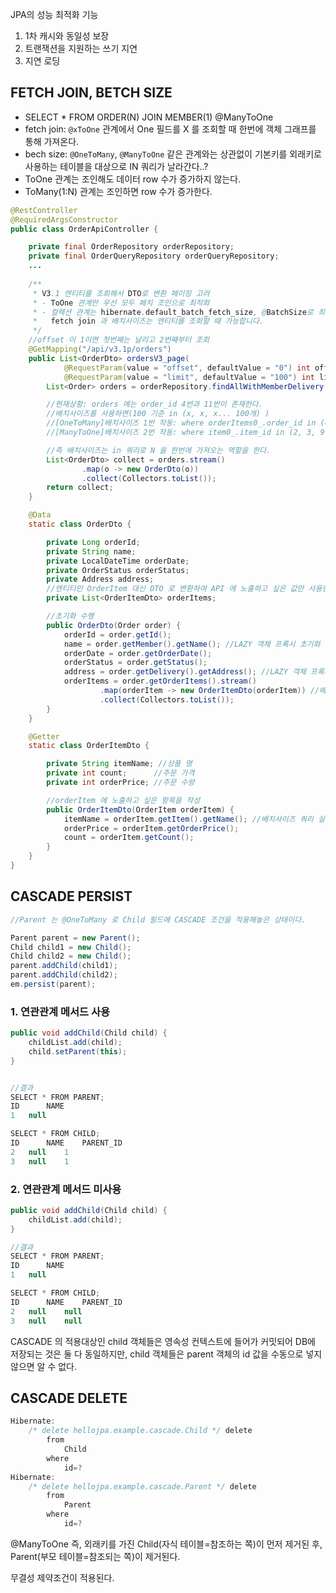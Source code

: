 JPA의 성능 최적화 기능

1. 1차 캐시와 동일성 보장
2. 트랜잭션을 지원하는 쓰기 지연
3. 지연 로딩


## FETCH JOIN, BETCH SIZE
- SELECT * FROM ORDER(N) JOIN MEMBER(1) @ManyToOne
- fetch join: `@xToOne` 관계에서 One 필드를 X 를 조회할 때 한번에 객체 그래프를 통해 가져온다.
- bech size: `@OneToMany`, `@ManyToOne` 같은 관계와는 상관없이 기본키를 외래키로 사용하는 테이블을 대상으로 IN 쿼리가 날라간다..?
- ToOne 관계는 조인해도 데이터 row 수가 증가하지 않는다.
- ToMany(1:N) 관계는 조인하면 row 수가 증가한다.



```java
@RestController
@RequiredArgsConstructor
public class OrderApiController {

    private final OrderRepository orderRepository;
    private final OrderQueryRepository orderQueryRepository;
    ...
    
    /**
     * V3.1 엔티티를 조회해서 DTO로 변환 페이징 고려
     * - ToOne 관계만 우선 모두 페치 조인으로 최적화
     * - 컬렉션 관계는 hibernate.default_batch_fetch_size, @BatchSize로 최적화
     *   fetch join 과 배치사이즈는 엔티티를 조회할 때 가능합니다.
     */
    //offset 이 1이면 첫번째는 날리고 2번째부터 조회
    @GetMapping("/api/v3.1p/orders")
    public List<OrderDto> ordersV3_page(
            @RequestParam(value = "offset", defaultValue = "0") int offset,
            @RequestParam(value = "limit", defaultValue = "100") int limit) {
        List<Order> orders = orderRepository.findAllWithMemberDelivery(offset, limit); //toOne 관계는 페치조인으로 한번에 가져와라 (페이징 해도 영향이 없기 때문에)

        //현재상황: orders 에는 order_id 4번과 11번이 존재한다.
        //배치사이즈를 사용하면(100 기준 in (x, x, x... 100개) )
        //[OneToMany]배치사이즈 1번 작동: where orderItems0_.order_id in (4, 11);  인쿼리로 한번에 가져온다.
        //[ManyToOne]배치사이즈 2번 작동: where item0_.item_id in (2, 3, 9, 10);

        //즉 배치사이즈는 in 쿼리로 N 을 한번에 가져오는 역할을 한다.
        List<OrderDto> collect = orders.stream()
                .map(o -> new OrderDto(o))
                .collect(Collectors.toList());
        return collect;
    }

    @Data
    static class OrderDto {

        private Long orderId;
        private String name;
        private LocalDateTime orderDate;
        private OrderStatus orderStatus;
        private Address address;
        //엔티티인 OrderItem 대신 DTO 로 변환하여 API 에 노출하고 싶은 값만 사용한다.
        private List<OrderItemDto> orderItems;

        //초기화 수행
        public OrderDto(Order order) {
            orderId = order.getId();
            name = order.getMember().getName(); //LAZY 객체 프록시 초기화 -> v3 부터는 페치조인으로 가져온 상태
            orderDate = order.getOrderDate();
            orderStatus = order.getStatus();
            address = order.getDelivery().getAddress(); //LAZY 객체 프록시 초기화 -> v3 부터는 페치조인으로 가져온 상태
            orderItems = order.getOrderItems().stream()
                    .map(orderItem -> new OrderItemDto(orderItem)) //배치사이즈 쿼리 실행: where orderItems0_.order_id in (4, 11)
                    .collect(Collectors.toList());
        }
    }

    @Getter
    static class OrderItemDto {

        private String itemName; //상품 명
        private int count;      //주문 가격
        private int orderPrice; //주문 수량

        //orderItem 에 노출하고 싶은 항목을 작성
        public OrderItemDto(OrderItem orderItem) {
            itemName = orderItem.getItem().getName(); //배치사이즈 쿼리 실행: where item0_.item_id in (2, 3, 9, 10);
            orderPrice = orderItem.getOrderPrice();
            count = orderItem.getCount();
        }
    }
}
```
## CASCADE PERSIST
```java
//Parent 는 @OneToMany 로 Child 필드에 CASCADE 조건을 적용해놓은 상태이다.

Parent parent = new Parent();
Child child1 = new Child();
Child child2 = new Child();
parent.addChild(child1);
parent.addChild(child2);
em.persist(parent);
```

### 1. 연관관계 메서드 사용
```java
public void addChild(Child child) {
    childList.add(child);
    child.setParent(this);
}


//결과
SELECT * FROM PARENT;
ID  	NAME  
1	null

SELECT * FROM CHILD;
ID  	NAME  	PARENT_ID  
2	null	1
3	null	1
```
### 2. 연관관계 메서드 미사용
```java
public void addChild(Child child) {
    childList.add(child);
}

//결과
SELECT * FROM PARENT;
ID  	NAME  
1	null

SELECT * FROM CHILD;
ID  	NAME  	PARENT_ID  
2	null	null
3	null	null
```
CASCADE 의 적용대상인 child 객체들은 영속성 컨텍스트에 들어가 커밋되어 DB에 저장되는 것은 둘 다 동일하지만, child 객체들은 parent 객체의 id 값을 수동으로 넣지 않으면
알 수 없다.

## CASCADE DELETE
```java
Hibernate: 
    /* delete hellojpa.example.cascade.Child */ delete 
        from
            Child 
        where
            id=?
Hibernate: 
    /* delete hellojpa.example.cascade.Parent */ delete 
        from
            Parent 
        where
            id=?
```
@ManyToOne 즉, 외래키를 가진 Child(자식 테이블=참조하는 쪽)이 먼저 제거된 후, Parent(부모 테이블=참조되는 쪽)이 제거된다. 

무결성 제약조건이 적용된다.
